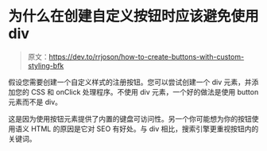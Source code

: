 # 为什么在创建自定义按钮时应该避免使用 div

> 原文：<https://dev.to/rrjoson/how-to-create-buttons-with-custom-styling-bfk>

假设您需要创建一个自定义样式的注册按钮。您可以尝试创建一个 div 元素，并添加您的 CSS 和 onClick 处理程序。不使用 div 元素，一个好的做法是使用 button 元素而不是 div。

这是因为使用按钮元素提供了内置的键盘可访问性。另一个你可能想为你的按钮使用语义 HTML 的原因是它对 SEO 有好处。与 div 相比，搜索引擎更重视按钮内的关键词。